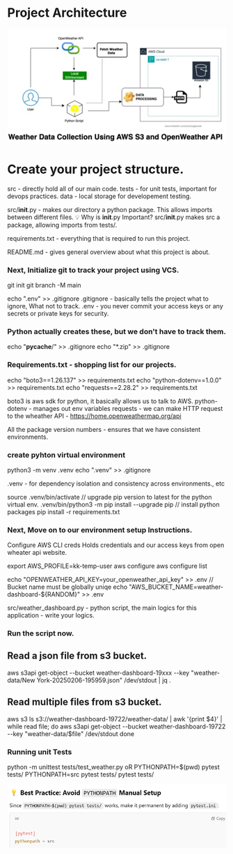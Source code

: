 # Project Architecture

![alt text](assets/weather_dashboard_architechture.png)

# Create your project structure.

src - directly hold all of our main code.
tests - for unit tests, important for devops practices.
data - local storage for developement testing.

src/**init**.py - makes our directory a python package. This allows imports between different files.
💡 Why is **init**.py Important?
src/**init**.py makes src a package, allowing imports from tests/.

requirements.txt - everything that is required to run this project.

README.md - gives general overview about what this project is about.

### Next, Initialize git to track your project using VCS.

git init
git branch -M main

echo ".env" >> .gitignore
.gitignore - basically tells the project what to ignore, What not to track.
.env - you never commit your access keys or any secrets or private keys for security.

### Python actually creates these, but we don't have to track them.

echo "**pycache**/" >> .gitignore
echo "\*.zip" >> .gitignore

### Requirements.txt - shopping list for our projects.

echo "boto3==1.26.137" >> requirements.txt
echo "python-dotenv==1.0.0" >> requirements.txt
echo "requests==2.28.2" >> requirements.txt

boto3 is aws sdk for python, it basically allows us to talk to AWS.
python-dotenv - manages out env variables
requests - we can make HTTP request to the wheather API - https://home.openweathermap.org/api

All the package version numbers - ensures that we have consistent environments.

### create pyhton virtual environment

python3 -m venv .venv
echo ".venv" >> .gitignore

.venv - for dependency isolation and consistency across environments., etc

source .venv/bin/activate
// upgrade pip version to latest for the python virtual env.
.venv/bin/python3 -m pip install --upgrade pip
// install python packages
pip install -r requirements.txt

### Next, Move on to our environment setup Instructions.

Configure AWS CLI creds
Holds credentials and our access keys from open wheater api website.

export AWS_PROFILE=kk-temp-user
aws configure
aws configure list

echo "OPENWEATHER_API_KEY=your_openweather_api_key" >> .env
// Bucket name must be globally uniqe
echo "AWS_BUCKET_NAME=weather-dashboard-${RANDOM}" >> .env

src/weather_dashboard.py - python script, the main logics for this application - write your logics.

### Run the script now.

## Read a json file from s3 bucket.

aws s3api get-object --bucket weather-dashboard-19xxx --key "weather-data/New York-20250206-195959.json" /dev/stdout | jq .

## Read multiple files from s3 bucket.

aws s3 ls s3://weather-dashboard-19722/weather-data/ | awk '{print $4}' | while read file; do
  aws s3api get-object --bucket weather-dashboard-19722 --key "weather-data/$file" /dev/stdout
done

### Running unit Tests

python -m unittest tests/test_weather.py
oR
PYTHONPATH=$(pwd) pytest tests/
PYTHONPATH=src pytest tests/
pytest tests/

![alt text](assets/image.png)
